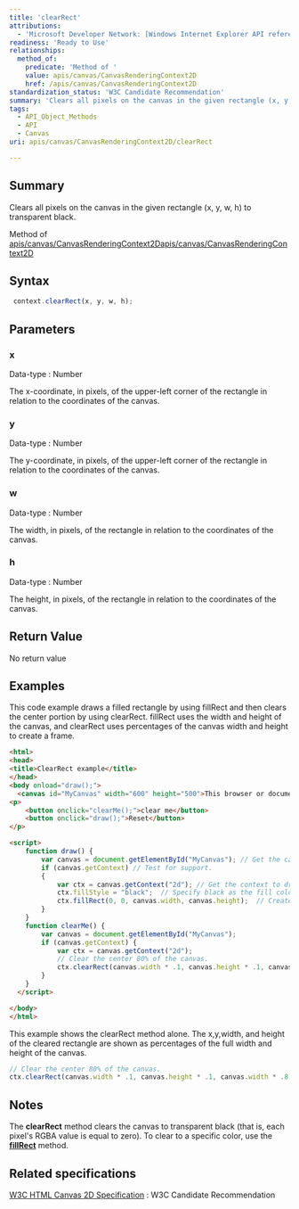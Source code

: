 ```yaml
---
title: 'clearRect'
attributions:
  - 'Microsoft Developer Network: [Windows Internet Explorer API reference Article](http://msdn.microsoft.com/en-us/library/ie/hh828809%28v=vs.85%29.aspx)'
readiness: 'Ready to Use'
relationships:
  method_of:
    predicate: 'Method of '
    value: apis/canvas/CanvasRenderingContext2D
    href: /apis/canvas/CanvasRenderingContext2D
standardization_status: 'W3C Candidate Recommendation'
summary: 'Clears all pixels on the canvas in the given rectangle (x, y, w, h) to transparent black.'
tags:
  - API_Object_Methods
  - API
  - Canvas
uri: apis/canvas/CanvasRenderingContext2D/clearRect

---
```

## Summary

Clears all pixels on the canvas in the given rectangle (x, y, w, h) to transparent black.

Method of [apis/canvas/CanvasRenderingContext2D](/apis/canvas/CanvasRenderingContext2D)[apis/canvas/CanvasRenderingContext2D](/apis/canvas/CanvasRenderingContext2D)

## Syntax

``` js
 context.clearRect(x, y, w, h);
```

## Parameters

### x

 Data-type
:   Number

 The x-coordinate, in pixels, of the upper-left corner of the rectangle in relation to the coordinates of the canvas.

### y

 Data-type
:   Number

 The y-coordinate, in pixels, of the upper-left corner of the rectangle in relation to the coordinates of the canvas.

### w

 Data-type
:   Number

 The width, in pixels, of the rectangle in relation to the coordinates of the canvas.

### h

 Data-type
:   Number

 The height, in pixels, of the rectangle in relation to the coordinates of the canvas.

## Return Value

No return value

## Examples

This code example draws a filled rectangle by using fillRect and then clears the center portion by using clearRect. fillRect uses the width and height of the canvas, and clearRect uses percentages of the canvas width and height to create a frame.

``` html
<html>
<head>
<title>ClearRect example</title>
</head>
<body onload="draw();">
  <canvas id="MyCanvas" width="600" height="500">This browser or document mode doesn't support canvas</canvas>
<p>
    <button onclick="clearMe();">clear me</button>
    <button onclick="draw();">Reset</button>
</p>

<script>
    function draw() {
        var canvas = document.getElementById("MyCanvas"); // Get the canvas element.
        if (canvas.getContext) // Test for support.
        {
            var ctx = canvas.getContext("2d"); // Get the context to draw on.
            ctx.fillStyle = "black";  // Specify black as the fill color.
            ctx.fillRect(0, 0, canvas.width, canvas.height);  // Create a filled rectangle.
        }
    }
    function clearMe() {
        var canvas = document.getElementById("MyCanvas");
        if (canvas.getContext) {
            var ctx = canvas.getContext("2d");
            // Clear the center 80% of the canvas.
            ctx.clearRect(canvas.width * .1, canvas.height * .1, canvas.width * .8, canvas.height * .8);
        }
    }
  </script>

</body>
</html>
```

This example shows the clearRect method alone. The x,y,width, and height of the cleared rectangle are shown as percentages of the full width and height of the canvas.

``` js
// Clear the center 80% of the canvas.
ctx.clearRect(canvas.width * .1, canvas.height * .1, canvas.width * .8, canvas.height * .8);
```

## Notes

The **clearRect** method clears the canvas to transparent black (that is, each pixel's RGBA value is equal to zero). To clear to a specific color, use the **[fillRect](/apis/canvas/CanvasRenderingContext2D/fillRect)** method.

## Related specifications

[W3C HTML Canvas 2D Specification](http://www.w3.org/TR/2012/CR-2dcontext-20121217/)
:   W3C Candidate Recommendation
